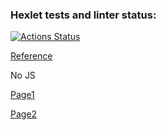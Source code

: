 ### Hexlet tests and linter status:
[![Actions Status](https://github.com/Nikimad/layout-designer-project-lvl3/workflows/hexlet-check/badge.svg)](https://github.com/Nikimad/layout-designer-project-lvl3/actions)

[Reference](https://www.figma.com/file/FCKtzaxDPU4pguKapIbdko/Hexlet-LayoutDesigner-Project.-Hexlet-Messenger)

No JS

[Page1](https://nikimad.github.io/layout-designer-project-lvl3/build/index.html)

[Page2](https://nikimad.github.io/layout-designer-project-lvl3/build/chat.html)
